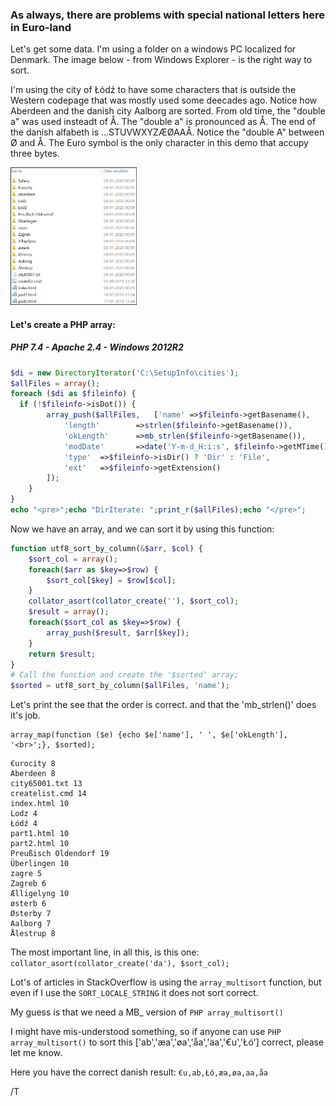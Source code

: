 ### As always, there are problems with special national letters here in Euro-land
Let's get some data. I'm using a folder on a windows PC localized for Denmark.
The image below - from Windows Explorer - is the right way to sort.

I'm using the city of Łódź to have some characters that is outside the Western codepage that was mostly used some deecades ago. Notice how Aberdeen and the danish city Aalborg are sorted. From old time, the "double a" was used insteadt of Å. The "double a" is pronounced as Å. The end of the danish alfabeth is ...STUVWXYZÆØAAÅ. Notice the "double A" between Ø and Å. 
The Euro symbol is the only character in this demo that accupy three bytes. 

<img src="https://github.com/ThorkilG12/HTML-and-PHP/blob/master/Sort%20PHP%20arrays%20with%20UTF-8%20according%20to%20Locale/image.png" width="40%">


#### Let's create a PHP array:
##### PHP 7.4 - Apache 2.4 - Windows 2012R2 
```php
$di = new DirectoryIterator('C:\SetupInfo\cities');
$allFiles = array();
foreach ($di as $fileinfo) {
  if (!$fileinfo->isDot()) {
		array_push($allFiles,	['name'	=>$fileinfo->getBasename(), 
			'length'		=>strlen($fileinfo->getBasename()),
			'okLength'		=>mb_strlen($fileinfo->getBasename()),
			'modDate'		=>date('Y-m-d_H:i:s', $fileinfo->getMTime()), 
			'type'	=>$fileinfo->isDir() ? 'Dir' : 'File',
			'ext'	=>$fileinfo->getExtension()
		]);
	}
}
echo "<pre>";echo "DirIterate: ";print_r($allFiles);echo "</pre>";
```
Now we have an array, and we can sort it by using this function:
```php
function utf8_sort_by_column(&$arr, $col) {
    $sort_col = array();
    foreach($arr as $key=>$row) {
        $sort_col[$key] = $row[$col];
    }
	collator_asort(collator_create(''), $sort_col);	
	$result = array();
	foreach($sort_col as $key=>$row) {
		array_push($result, $arr[$key]);
	}	
	return $result;
}
# Call the function and create the '$sorted' array;
$sorted = utf8_sort_by_column($allFiles, 'name');
```
Let's print the see that the order is correct. and that the 'mb_strlen()' does it's job.
```
array_map(function ($e) {echo $e['name'], ' ', $e['okLength'], '<br>';}, $sorted);
```
	€urocity 8
	Aberdeen 8
	city65001.txt 13
	createlist.cmd 14
	index.html 10
	Lodz 4
	Łódź 4
	part1.html 10
	part2.html 10
	Preußisch Oldendorf 19
	Überlingen 10
	zagre 5
	Zagreb 6
	Ælligelyng 10
	østerb 6
	Østerby 7
	Aalborg 7
	Ålestrup 8
The most important line, in all this, is this one: `collator_asort(collator_create('da'), $sort_col);`

Lot's of articles in StackOverflow is using the `array_multisort` function, but even if I use the `SORT_LOCALE_STRING` it does not sort correct.

My guess is that we need a MB_ version of `PHP array_multisort()`

I might have mis-understood something, so if anyone can use `PHP array_multisort()` to sort this ['ab','æa','øa','åa','aa','€u','Łó'] correct, please let me know.

Here you have the correct danish result: `€u,ab,Łó,æa,øa,aa,åa` 

/T
